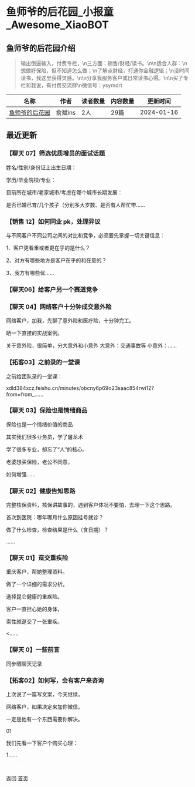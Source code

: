 # 鱼师爷的后花园_小报童_Awesome_XiaoBOT

## 鱼师爷的后花园介绍
> 输出倒逼输入，付费专栏，\n三方面：销售/财经/读书。\n\n适合人群：\n想做好保险，但不知道怎么做；\n了解点财经，打通你金融逻辑；\n没时间读书，我这里获得灵感。\n\n分享我服务客户或日常读书心得。\n\n买了专栏和我说，有付费交流群\n微信号：ysymdrt  
  


|名称|作者|读者数量|内容数量|更新时间|
|---|---|---|---|---|
|[鱼师爷的后花园](https://xiaobot.net/p/ysymdrt?refer=0b133df9-27dc-423b-8101-639049001c13)|俞斌ins|2人|29篇|2024-01-16|

## 最近更新
### 【聊天 07】筛选优质增员的面试话题

姓名/性别/身份证上出生日期：

学历/毕业院校/专业：

目前所在城市/老家城市/考虑在哪个城市长期发展：

是否已婚已育/几个孩子（分别多大岁数、是否有人帮忙带......

### 【销售 12】如何同业 pk，处理异议

与不同客户不同公司之间的对比和竞争，必须要先掌握一切关键信息：

1、客户更看重或者更在乎的是什么？

2、对方有哪些地方是客户在乎的和在意的？

3、我方有哪些优......

### 【聊天06】给客户另一个赛道竞争

### 【聊天 04】网络客户十分钟成交意外险

网络客户，加我，先聊了意外险和医疗险，十分钟完工。

晒一下直接的实战案例。

关于意外险，很简单，分大意外和小意外 大意外：交通事故等 小意外：......

### 【拓客03】之前录的一堂课

之前给团队录的一堂课：

xdld384xcz.feishu.cn/minutes/obcny6p69o23saac854rwi12?from=from_......

### 【聊天 03】保险也是情绪商品

保险也是一个情绪价值的商品

其实我们很多业务员，学了屠龙术

学了很多专业，却忘了“人”的核心。

老婆想买保险，老公不同意，

如何增强......

### 【聊天 02】健康告知思路

完整核保资料，核保讲故事的，遇到客户体况不要怕，去理一下这个思路。

首次到医院：哪年哪月什么原因挂号就诊？

做了什么检查，检查结果是什么（含日期）？

......

### 【聊天 01】趸交重疾险

重庆客户，帮她整理资料。

做了一个详细的需求分析。

选择昆仑健康的重疾险。

客户一直担心她的身体，

索性就趸交了一张重疾。

<......

### 【聊天 0】一些前言

同步晒聊天记录

### 【拓客02】如何写，会有客户来咨询

上次说了一篇写文案，今天继续。

网络客户，如果决定来加你微信。

一定是他有一个东西需要你解决。

01

我们先看一下客户个购买心理：

1......


<a href="https://github.com/Reno9527/awesome-xiaobot" style="color: white; text-decoration: none;">awesome-xiaobot</a>

返回 [首页](../README.md)
